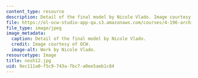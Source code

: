 ```yaml
---
content_type: resource
description: Detail of the final model by Nicole Vlado. Image courtesy of OCW.
file: https://ol-ocw-studio-app-qa.s3.amazonaws.com/courses/4-196-architecture-design-level-ii-cuba-studio-spring-2004/9ec111a0f5c9743a7bc7a0ee5aeb1c84_nosh12.jpg
file_type: image/jpeg
image_metadata:
  caption: Detail of the final model by Nicole Vlado.
  credit: Image courtesy of OCW.
  image-alt: Work by Nicole Vlado.
resourcetype: Image
title: nosh12.jpg
uid: 9ec111a0-f5c9-743a-7bc7-a0ee5aeb1c84
---
```

